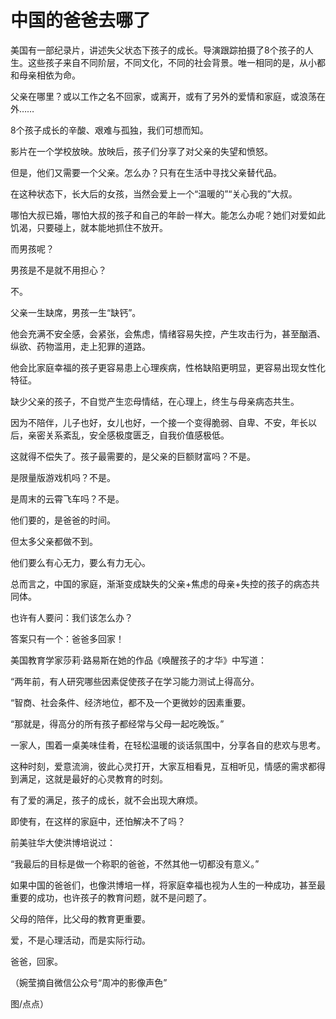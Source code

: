 # 中国的爸爸去哪了

美国有一部纪录片，讲述失父状态下孩子的成长。导演跟踪拍摄了8个孩子的人生。这些孩子来自不同阶层，不同文化，不同的社会背景。唯一相同的是，从小都和母亲相依为命。 

父亲在哪里？或以工作之名不回家，或离开，或有了另外的爱情和家庭，或浪荡在外…… 

8个孩子成长的辛酸、艰难与孤独，我们可想而知。 

影片在一个学校放映。放映后，孩子们分享了对父亲的失望和愤怒。 

但是，他们又需要一个父亲。怎么办？只有在生活中寻找父亲替代品。 

在这种状态下，长大后的女孩，当然会爱上一个“温暖的”“关心我的”大叔。 

哪怕大叔已婚，哪怕大叔的孩子和自己的年龄一样大。能怎么办呢？她们对爱如此饥渴，只要碰上，就本能地抓住不放开。 

而男孩呢？ 

男孩是不是就不用担心？ 

不。 

父亲一生缺席，男孩一生“缺钙”。 

他会充满不安全感，会紧张，会焦虑，情绪容易失控，产生攻击行为，甚至酗酒、纵欲、药物滥用，走上犯罪的道路。 

他会比家庭幸福的孩子更容易患上心理疾病，性格缺陷更明显，更容易出现女性化特征。 

缺少父亲的孩子，不自觉产生恋母情结，在心理上，终生与母亲病态共生。 

因为不陪伴，儿子也好，女儿也好，一个接一个变得脆弱、自卑、不安，年长以后，亲密关系紊乱，安全感极度匮乏，自我价值感极低。 

这就得不偿失了。孩子最需要的，是父亲的巨额财富吗？不是。 

是限量版游戏机吗？不是。 

是周末的云霄飞车吗？不是。 

他们要的，是爸爸的时间。 

但太多父亲都做不到。 

他们要么有心无力，要么有力无心。 

总而言之，中国的家庭，渐渐变成缺失的父亲+焦虑的母亲+失控的孩子的病态共同体。 

也许有人要问：我们该怎么办？ 

答案只有一个：爸爸多回家！ 

美国教育学家莎莉·路易斯在她的作品《唤醒孩子的才华》中写道： 

“两年前，有人研究哪些因素促使孩子在学习能力测试上得高分。 

“智商、社会条件、经济地位，都不及一个更微妙的因素重要。 

“那就是，得高分的所有孩子都经常与父母一起吃晚饭。” 

一家人，围着一桌美味佳肴，在轻松温暖的谈话氛围中，分享各自的悲欢与思考。 

这种时刻，爱意流淌，彼此心灵打开，大家互相看見，互相听见，情感的需求都得到满足，这就是最好的心灵教育的时刻。 

有了爱的满足，孩子的成长，就不会出现大麻烦。 

即使有，在这样的家庭中，还怕解决不了吗？ 

前美驻华大使洪博培说过： 

“我最后的目标是做一个称职的爸爸，不然其他一切都没有意义。” 

如果中国的爸爸们，也像洪博培一样，将家庭幸福也视为人生的一种成功，甚至最重要的成功，也许孩子的教育问题，就不是问题了。 

父母的陪伴，比父母的教育更重要。 

爱，不是心理活动，而是实际行动。 

爸爸，回家。 

（婉莹摘自微信公众号“周冲的影像声色” 

图/点点）